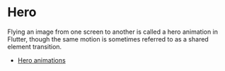 # Hero

 Flying an image from one screen to another is called a hero animation in Flutter, though the same motion is sometimes referred to as a shared element transition.

- [Hero animations](https://docs.flutter.dev/development/ui/animations/hero-animations)
